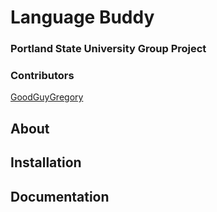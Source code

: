 # Language Buddy
### Portland State University Group Project


### Contributors

[GoodGuyGregory](https://github.com/GoodGuyGregory)



## About 



## Installation 



## Documentation 

